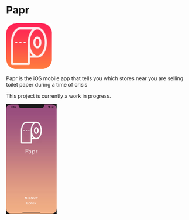 # Papr
<img src="Papr/Papr/Assets.xcassets/AppIcon.appiconset/Paprborder.png" width="125" height="125">

Papr is the iOS mobile app that tells you which stores near you are selling toilet paper during a time of crisis

This project is currently a work in progress. 

<img src="Papr/ScreenShots/Home.png" height="300">
